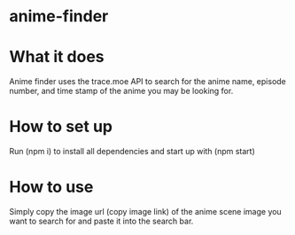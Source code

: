 # anime-finder
# What it does

Anime finder uses the trace.moe API to search for the anime name, episode number, and time stamp of the anime you may be looking for.

# How to set up

Run (npm i) to install all dependencies and start up with (npm start)

# How to use

Simply copy the image url (copy image link) of the anime scene image you want to search for and paste it into the search bar.
